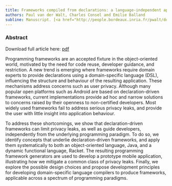 ```yaml
---
title: Frameworks compiled from declarations: a language-independent approach
authors: Paul van der Walt, Charles Consel and Emilie Balland
subline: Manuscript. [<a href="http://people.bordeaux.inria.fr/pwalt/docs/progfw.pdf">pdf</a>] [<a href="http://people.bordeaux.inria.fr/pwalt/code/frameworks.tgz">code</a>]
---
```


### Abstract

Download full article here: [pdf](http://people.bordeaux.inria.fr/pwalt/docs/progfw.pdf)

Programming frameworks are an accepted fixture in the object-oriented
world, motivated by the need for code reuse, developer guidance, and
restriction.  A new trend is emerging where frameworks require domain
experts to provide declarations using a domain-specific language
(DSL), influencing the structure and behaviour of the resulting
application.  These mechanisms address concerns such as user privacy.
Although many popular open platforms such as Android are based on
declaration-driven frameworks, current implementations provide ad hoc
and narrow solutions to concerns raised by their openness to
non-certified developers.  Most widely used frameworks fail to address
serious privacy leaks, and provide the user with little insight into
application behaviour.

To address these shortcomings, we show that declaration-driven
frameworks can limit privacy leaks, as well as guide developers,
independently from the underlying programming paradigm.  To do so, we
identify concepts that underlie declaration-driven frameworks, and
apply them systematically to both an object-oriented language, Java,
and a dynamic functional language, Racket.  The resulting programming
framework generators are used to develop a prototype mobile
application, illustrating how we mitigate a common class of privacy
leaks.  Finally, we explore the possible design choices and propose
development principles for developing domain-specific language
compilers to produce frameworks, applicable across a spectrum of
programming paradigms.
